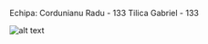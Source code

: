 Echipa:
Cordunianu Radu - 133
Tilica Gabriel - 133


![alt text](https://cdn.discordapp.com/attachments/1040699973655863336/1042359714316554260/entropie.png)